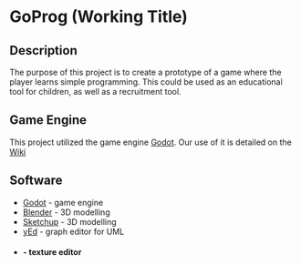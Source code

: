 # GoProg (Working Title)

## Description
The purpose of this project is to create a prototype of a game where the player learns simple programming.
This could be used as an educational tool for children, as well as a recruitment tool.

## Game Engine
This project utilized the game engine [Godot](https://godotengine.org/). Our use of it is detailed on the [Wiki](https://github.com/olav89/GoProg/wiki/Godot)

## Software
- [Godot](https://godotengine.org/) - game engine
- [Blender](https://www.blender.org/) - 3D modelling
- [Sketchup](https://www.sketchup.com/) - 3D modelling
- [yEd](http://www.yworks.com/products/yed) - graph editor for UML
- #### - texture editor
